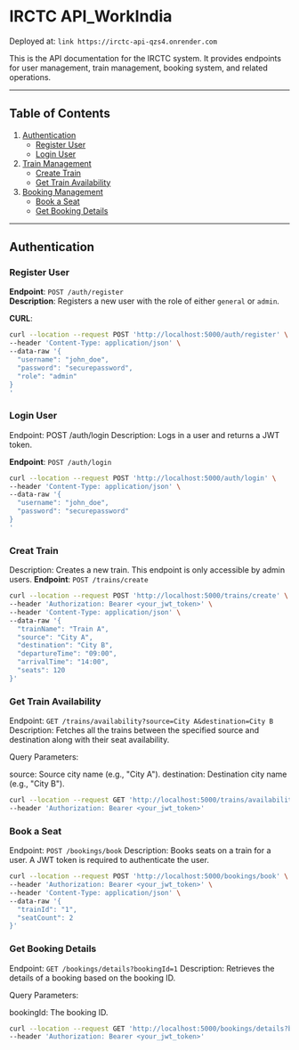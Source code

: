 # IRCTC API_WorkIndia

Deployed at: ``` link https://irctc-api-qzs4.onrender.com  ```

This is the API documentation for the IRCTC system. It provides endpoints for user management, train management, booking system, and related operations.

---

## Table of Contents

1. [Authentication](#authentication)
    - [Register User](#register-user)
    - [Login User](#login-user)
2. [Train Management](#train-management)
    - [Create Train](#create-train)
    - [Get Train Availability](#get-train-availability)
3. [Booking Management](#booking-management)
    - [Book a Seat](#book-a-seat)
    - [Get Booking Details](#get-booking-details)

---

## Authentication

### Register User

**Endpoint**: `POST /auth/register`  
**Description**: Registers a new user with the role of either `general` or `admin`.

**CURL**:
```bash
curl --location --request POST 'http://localhost:5000/auth/register' \
--header 'Content-Type: application/json' \
--data-raw '{
  "username": "john_doe",
  "password": "securepassword",
  "role": "admin"
}
'
```
### Login User
Endpoint: POST /auth/login
Description: Logs in a user and returns a JWT token.

**Endpoint**: `POST /auth/login`  

```bash
curl --location --request POST 'http://localhost:5000/auth/login' \
--header 'Content-Type: application/json' \
--data-raw '{
  "username": "john_doe",
  "password": "securepassword"
}
'
```
### Creat Train
Description: Creates a new train. This endpoint is only accessible by admin users.
**Endpoint**: `POST /trains/create`  
```bash
curl --location --request POST 'http://localhost:5000/trains/create' \
--header 'Authorization: Bearer <your_jwt_token>' \
--header 'Content-Type: application/json' \
--data-raw '{
  "trainName": "Train A",
  "source": "City A",
  "destination": "City B",
  "departureTime": "09:00",
  "arrivalTime": "14:00",
  "seats": 120
}'
```

### Get Train Availability

Endpoint: `GET /trains/availability?source=City A&destination=City B`
Description: Fetches all the trains between the specified source and destination along with their seat availability.

Query Parameters:

source: Source city name (e.g., "City A").
destination: Destination city name (e.g., "City B").

```bash
curl --location --request GET 'http://localhost:5000/trains/availability?source=City A&destination=City B' \
--header 'Authorization: Bearer <your_jwt_token>'
```

### Book a Seat
Endpoint: `POST /bookings/book`
Description: Books seats on a train for a user. A JWT token is required to authenticate the user.

```bash
curl --location --request POST 'http://localhost:5000/bookings/book' \
--header 'Authorization: Bearer <your_jwt_token>' \
--header 'Content-Type: application/json' \
--data-raw '{
  "trainId": "1",
  "seatCount": 2
}'
```

### Get Booking Details
Endpoint: `GET /bookings/details?bookingId=1`
Description: Retrieves the details of a booking based on the booking ID.

Query Parameters:

bookingId: The booking ID.

```bash
curl --location --request GET 'http://localhost:5000/bookings/details?bookingId=1' \
--header 'Authorization: Bearer <your_jwt_token>'
```


